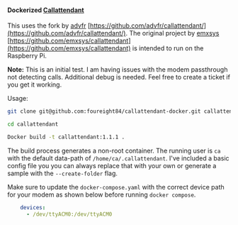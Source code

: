#### Dockerized [Callattendant](https://github.com/emxsys/callattendant)
This uses the fork by [advfr](https://github.com/advfr) [https://github.com/advfr/callattendant/](https://github.com/advfr/callattendant/). The original project by [emxsys](https://github.com/emxsys) [https://github.com/emxsys/callattendant](https://github.com/emxsys/callattendant) is intended to run on the Raspberry Pi.

**Note:**
This is an initial test. I am having issues with the modem passthrough not detecting calls. Additional debug is needed. Feel free to create a ticket if you get it working.

Usage:
```bash
git clone git@github.com:foureight84/callattendant-docker.git callattendant

cd callattendant

Docker build -t callattendant:1.1.1 .
```

The build process generates a non-root container. The running user is `ca` with the default data-path of `/home/ca/.callattendant`. I've included a basic config file you you can always replace that with your own or generate a sample with the `--create-folder` flag.

Make sure to update the `docker-compose.yaml` with the correct device path for your modem as shown below before running `docker compose`.

```yaml
    devices:
      - /dev/ttyACM0:/dev/ttyACM0
```